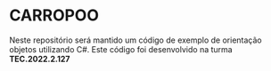 # CARROPOO
Neste repositório será mantido um código de exemplo de orientação objetos utilizando C#. Este código foi desenvolvido na turma **TEC.2022.2.127**

